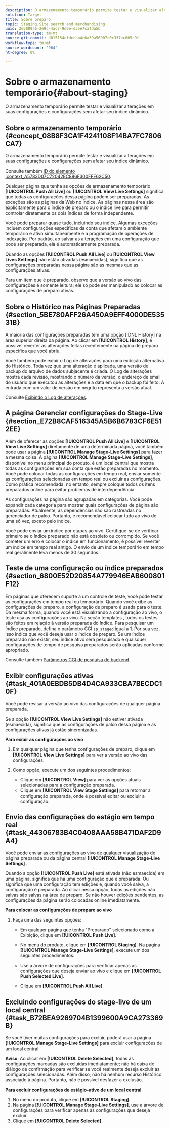 ```yaml
---
description: O armazenamento temporário permite testar e visualizar alterações em suas configurações e configurações sem afetar seu índice dinâmico.
solution: Target
title: Sobre preparo
topic: Staging,Site search and merchandising
uuid: 2e5889a6-2e9c-4ac7-9d6e-d35e7cafda5b
translation-type: tm+mt
source-git-commit: d015154efdccbb4c6a39a56907c0c337ec065c9f
workflow-type: tm+mt
source-wordcount: '964'
ht-degree: 0%

---
```



# Sobre o armazenamento temporário{#about-staging}

O armazenamento temporário permite testar e visualizar alterações em suas configurações e configurações sem afetar seu índice dinâmico.

## Sobre o armazenamento temporário {#concept_08B8F3CA1F4241108F14BA7FC7806CA7}

O armazenamento temporário permite testar e visualizar alterações em suas configurações e configurações sem afetar seu índice dinâmico.

Consulte também [ID do elemento :context_A5783D07C72042EC886F300FFF62C50](c-about-simulator.md#context_A5783D07C72042EC8886F300FFF62C50).

Qualquer página que tenha as opções de armazenamento temporário **[!UICONTROL Push All Live]** ou **[!UICONTROL View Live Settings]** significa que todas as configurações dessa página podem ser preparadas. As exceções são as páginas da Web no Índice. As páginas nessa área são explicitamente para o índice de preparo ou o índice live para permitir controlar diretamente os dois índices de forma independente.

Você pode preparar quase tudo, incluindo seu índice. Algumas exceções incluem configurações específicas da conta que afetam o ambiente temporário e ativo simultaneamente e a programação de operações de indexação. Por padrão, ao salvar as alterações em uma configuração que pode ser preparada, ela é automaticamente preparada.

Quando as opções **[!UICONTROL Push All Live]** ou **[!UICONTROL View Lives Settings]** não estão ativadas (esmaecidas), significa que as configurações preparadas nessa página são as mesmas que as configurações ativas.

Para um item que é preparado, observe que a versão ao vivo das configurações é somente leitura; ele só pode ser manipulado ao colocar as configurações de preparo ativas.

## Sobre o Histórico nas Páginas Preparadas {#section_5BE780AFF26A450A9EFF4000DE53531B}

A maioria das configurações preparadas tem uma opção [!DNL History] na área superior direita da página. Ao clicar em **[!UICONTROL History]**, é possível reverter as alterações feitas recentemente na página de preparo específica que você abriu.

Você também pode exibir o Log de alterações para uma exibição alternativa do Histórico. Toda vez que uma alteração é aplicada, uma versão de backup do arquivo de dados subjacente é criada. O Log de alterações mostra cada revisão, mostrando o número da versão, o endereço de email do usuário que executou as alterações e a data em que o backup foi feito. A entrada com um valor de versão em negrito representa a versão atual.

Consulte [Exibindo o Log de alterações](c-about-reports-menu/c-about-reports-menu.md#task_166F1156719F4B3D834BEA8E249C8057).

## A página Gerenciar configurações do Stage-Live {#section_E72B8CAF516345A5B6B6783CF6E512EE}

Além de oferecer as opções **[!UICONTROL Push All Live]** e **[!UICONTROL View Live Settings]** diretamente de uma determinada página, você também pode usar a página **[!UICONTROL Manage Stage-Live Settings]** para fazer a mesma coisa. A página **[!UICONTROL Manage Stage-Live Settings]**, disponível no menu principal do produto, é um local central que mostra todas as configurações em sua conta que estão preparadas no momento. Você pode colocar todas as configurações em tempo real, enviar somente as configurações selecionadas em tempo real ou excluir as configurações. Como prática recomendada, no entanto, sempre coloque todos os itens preparados online para evitar problemas de interdependência.

As configurações na página são agrupadas em categorias. Você pode expandir cada categoria para mostrar quais configurações de página são preparadas. Atualmente, as dependências não são rastreadas no gerenciador de palco. Portanto, é recomendável colocar tudo ao vivo de uma só vez, exceto pelo índice.

Você pode enviar um índice por etapas ao vivo. Certifique-se de verificar primeiro se o índice preparado não está obsoleto ou corrompido. Se você cometer um erro e colocar o índice em funcionamento, é possível reverter um índice em tempo real antigo. O envio de um índice temporário em tempo real geralmente leva menos de 30 segundos.

## Teste de uma configuração ou índice preparados {#section_6800E52D20854A779946EAB600801F12}

Em páginas que oferecem suporte a um controle de teste, você pode testar as configurações em tempo real ou temporário. Quando você exibe as configurações de preparo, a configuração de preparo é usada para o teste. Da mesma forma, quando você está visualizando a configuração ao vivo, o teste usa as configurações ao vivo. Na seção templates , todos os testes são feitos em relação à versão preparada do índice. Para pesquisar um índice preparado, defina o parâmetro CGI `sp_staged` igual a 1. Por sua vez, isso indica que você deseja usar o índice de preparo. Se um índice preparado não existir, seu índice ativo será pesquisado e quaisquer configurações de tempo de pesquisa preparados serão aplicadas conforme apropriado.

Consulte também [Parâmetros CGI de pesquisa de backend](c-appendices/c-cgiparameters.md#reference_582E85C3886740C98FE88CA9DF7918E8).

## Exibir configurações ativas {#task_401A0EBDB5DB4D4CA933CBA7BECDC10F}

Você pode revisar a versão ao vivo das configurações de qualquer página preparada.

<!-- 

t_viewing_live_settings.xml

 -->

Se a opção **[!UICONTROL View Live Settings]** não estiver ativada (esmaecida), significa que as configurações de palco dessa página e as configurações ativas já estão sincronizadas.

**Para exibir as configurações ao vivo**

1. Em qualquer página que tenha configurações de preparo, clique em **[!UICONTROL View Live Settings]** para ver a versão ao vivo das configurações.
1. Como opção, execute um dos seguintes procedimentos:

   * Clique em **[!UICONTROL View]** para ver as opções atuais selecionadas para a configuração preparada.
   * Clique em **[!UICONTROL View Stage Settings]** para retornar à configuração preparada, onde é possível editar ou excluir a configuração.

## Envio das configurações do estágio em tempo real {#task_44306783B4C0408AAA58B471DAF2D9A4}

Você pode enviar as configurações ao vivo de qualquer visualização de página preparada ou da página central **[!UICONTROL Manage Stage-Live Settings]** .

<!-- 

t_pushing_live_settings_live.xml

 -->

Quando a opção **[!UICONTROL Push Live]** está ativada (não esmaecida) em uma página, significa que há uma configuração que é preparada. Ou significa que uma configuração tem edições e, quando você salva, a configuração é preparada. Ao clicar nessa opção, todas as edições não salvas são salvas na área de preparo. Se não houver edições pendentes, as configurações da página serão colocadas online imediatamente.

**Para colocar as configurações de preparo ao vivo**

1. Faça uma das seguintes opções:

   * Em qualquer página que tenha &quot;Preparado&quot; selecionado como a Exibição, clique em **[!UICONTROL Push Live]**.
   * No menu do produto, clique em **[!UICONTROL Staging]**. Na página **[!UICONTROL Manage Stage-Live Settings]**, execute um dos seguintes procedimentos:

   * Use a árvore de configurações para verificar apenas as configurações que deseja enviar ao vivo e clique em **[!UICONTROL Push Selected Live]**.
   * Clique em **[!UICONTROL Push All Live]**.

## Excluindo configurações do stage-live de um local central {#task_B72BEA9269704B1399600A9CA273369B}

Se você tiver muitas configurações para excluir, poderá usar a página **[!UICONTROL Manage Stage-Live Settings]** para excluir configurações de um local central.

<!-- 

t_deleting_staged_settings_from_a_central_location.xml

 -->

**Aviso**: Ao clicar em  **[!UICONTROL Delete Selected]**, todas as configurações marcadas são excluídas imediatamente; não há caixa de diálogo de confirmação para verificar se você realmente deseja excluir as configurações selecionadas. Além disso, não há nenhum recurso Histórico associado à página. Portanto, não é possível desfazer a exclusão.

**Para excluir configurações de estágio-ativo de um local central**

1. No menu do produto, clique em **[!UICONTROL Staging]**.
1. Na página **[!UICONTROL Manage Stage-Live Settings]**, use a árvore de configurações para verificar apenas as configurações que deseja excluir.
1. Clique em **[!UICONTROL Delete Selected]**.
